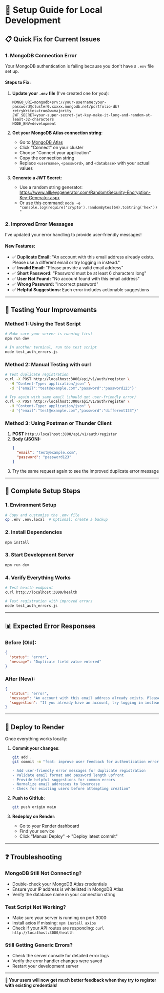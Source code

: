 # 🚀 Setup Guide for Local Development

## 📋 **Quick Fix for Current Issues**

### 1. **MongoDB Connection Error**
Your MongoDB authentication is failing because you don't have a `.env` file set up.

#### **Steps to Fix:**
1. **Update your `.env` file** (I've created one for you):
   ```env
   MONGO_URI=mongodb+srv://your-username:your-password@cluster0.xxxxx.mongodb.net/portfolio-db?retryWrites=true&w=majority
   JWT_SECRET=your-super-secret-jwt-key-make-it-long-and-random-at-least-32-characters
   NODE_ENV=development
   ```

2. **Get your MongoDB Atlas connection string:**
   - Go to [MongoDB Atlas](https://cloud.mongodb.com/)
   - Click "Connect" on your cluster
   - Choose "Connect your application"
   - Copy the connection string
   - Replace `<username>`, `<password>`, and `<database>` with your actual values

3. **Generate a JWT Secret:**
   - Use a random string generator: https://www.allkeysgenerator.com/Random/Security-Encryption-Key-Generator.aspx
   - Or use this command: `node -e "console.log(require('crypto').randomBytes(64).toString('hex'))"`

### 2. **Improved Error Messages**
I've updated your error handling to provide user-friendly messages!

#### **New Features:**
- ✅ **Duplicate Email:** "An account with this email address already exists. Please use a different email or try logging in instead."
- ✅ **Invalid Email:** "Please provide a valid email address"
- ✅ **Short Password:** "Password must be at least 6 characters long"
- ✅ **User Not Found:** "No account found with this email address"
- ✅ **Wrong Password:** "Incorrect password"
- ✅ **Helpful Suggestions:** Each error includes actionable suggestions

---

## 🧪 **Testing Your Improvements**

### **Method 1: Using the Test Script**
```bash
# Make sure your server is running first
npm run dev

# In another terminal, run the test script
node test_auth_errors.js
```

### **Method 2: Manual Testing with curl**
```bash
# Test duplicate registration
curl -X POST http://localhost:3000/api/v1/auth/register \
  -H "Content-Type: application/json" \
  -d '{"email":"test@example.com","password":"password123"}'

# Try again with same email (should get user-friendly error)
curl -X POST http://localhost:3000/api/v1/auth/register \
  -H "Content-Type: application/json" \
  -d '{"email":"test@example.com","password":"different123"}'
```

### **Method 3: Using Postman or Thunder Client**
1. **POST** `http://localhost:3000/api/v1/auth/register`
2. **Body (JSON):**
   ```json
   {
     "email": "test@example.com",
     "password": "password123"
   }
   ```
3. Try the same request again to see the improved duplicate error message

---

## 🔧 **Complete Setup Steps**

### **1. Environment Setup**
```bash
# Copy and customize the .env file
cp .env .env.local  # Optional: create a backup
```

### **2. Install Dependencies**
```bash
npm install
```

### **3. Start Development Server**
```bash
npm run dev
```

### **4. Verify Everything Works**
```bash
# Test health endpoint
curl http://localhost:3000/health

# Test registration with improved errors
node test_auth_errors.js
```

---

## 📊 **Expected Error Responses**

### **Before (Old):**
```json
{
  "status": "error",
  "message": "Duplicate field value entered"
}
```

### **After (New):**
```json
{
  "status": "error",
  "message": "An account with this email address already exists. Please use a different email or try logging in instead.",
  "suggestion": "If you already have an account, try logging in instead of registering."
}
```

---

## 🚀 **Deploy to Render**

Once everything works locally:

1. **Commit your changes:**
   ```bash
   git add .
   git commit -m "feat: improve user feedback for authentication errors

   - Add user-friendly error messages for duplicate registration
   - Validate email format and password length upfront
   - Provide helpful suggestions for common errors
   - Normalize email addresses to lowercase
   - Check for existing users before attempting creation"
   ```

2. **Push to GitHub:**
   ```bash
   git push origin main
   ```

3. **Redeploy on Render:**
   - Go to your Render dashboard
   - Find your service
   - Click "Manual Deploy" → "Deploy latest commit"

---

## ❓ **Troubleshooting**

### **MongoDB Still Not Connecting?**
- Double-check your MongoDB Atlas credentials
- Ensure your IP address is whitelisted in MongoDB Atlas
- Verify the database name in your connection string

### **Test Script Not Working?**
- Make sure your server is running on port 3000
- Install axios if missing: `npm install axios`
- Check if your API routes are responding: `curl http://localhost:3000/health`

### **Still Getting Generic Errors?**
- Check the server console for detailed error logs
- Verify the error handler changes were saved
- Restart your development server

---

**🎉 Your users will now get much better feedback when they try to register with existing credentials!**